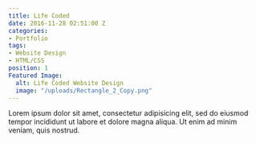 ```yaml
---
title: Life Coded
date: 2016-11-28 02:51:00 Z
categories:
- Portfolio
tags:
- Website Design
- HTML/CSS
position: 1
Featured Image:
  alt: Life Coded Website Design
  image: "/uploads/Rectangle_2_Copy.png"
---
```


Lorem ipsum dolor sit amet, consectetur adipisicing elit, sed do eiusmod tempor incididunt ut labore et dolore magna aliqua. Ut enim ad minim veniam, quis nostrud.

